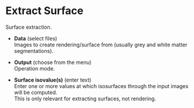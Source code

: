 # Extract Surface  
Surface extraction.   

* **Data** (select files)  
Images to create rendering/surface from (usually grey and white matter segmentations).   

* **Output** (choose from the menu)  
Operation mode.   

* **Surface isovalue(s)** (enter text)  
Enter one or more values at which isosurfaces through the input images will be computed.   
This is only relevant for extracting surfaces, not rendering.   
